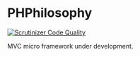 # PHPhilosophy
[![Scrutinizer Code Quality](https://scrutinizer-ci.com/g/Phieleia/PHPhilosophy/badges/quality-score.png?b=master)](https://scrutinizer-ci.com/g/Phieleia/PHPhilosophy/?branch=master)

MVC micro framework under development.
